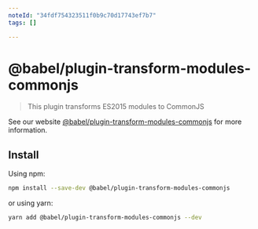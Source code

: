 ```yaml
---
noteId: "34fdf754323511f0b9c70d17743ef7b7"
tags: []

---
```


# @babel/plugin-transform-modules-commonjs

> This plugin transforms ES2015 modules to CommonJS

See our website [@babel/plugin-transform-modules-commonjs](https://babeljs.io/docs/babel-plugin-transform-modules-commonjs) for more information.

## Install

Using npm:

```sh
npm install --save-dev @babel/plugin-transform-modules-commonjs
```

or using yarn:

```sh
yarn add @babel/plugin-transform-modules-commonjs --dev
```
